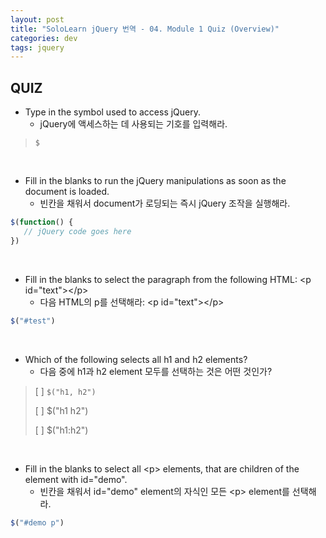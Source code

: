 ```yaml
---
layout: post
title: "SoloLearn jQuery 번역 - 04. Module 1 Quiz (Overview)"
categories: dev
tags: jquery
---
```


## QUIZ

- Type in the symbol used to access jQuery.
  - jQuery에 액세스하는 데 사용되는 기호를 입력해라.

> `$`

<br>

- Fill in the blanks to run the jQuery manipulations as soon as the document is loaded.
  - 빈칸을 채워서 document가 로딩되는 즉시 jQuery 조작을 실행해라.

```js
$(function() {
   // jQuery code goes here
})
```

<br>

- Fill in the blanks to select the paragraph from the following HTML: \<p id="text">\</p>
  - 다음 HTML의 p를 선택해라: \<p id="text">\</p>

```js
$("#test")
```

<br>

- Which of the following selects all h1 and h2 elements?
  - 다음 중에 h1과 h2 element 모두를 선택하는 것은 어떤 것인가?

> [ ] `$("h1, h2")`
>
> [ ] $("h1 h2")
>
> [ ] $("h1:h2")

<br>

- Fill in the blanks to select all \<p> elements, that are children of the element with id="demo".
  - 빈칸을 채워서 id="demo" element의 자식인 모든 \<p> element를 선택해라.

```js
$("#demo p")
```

<br>